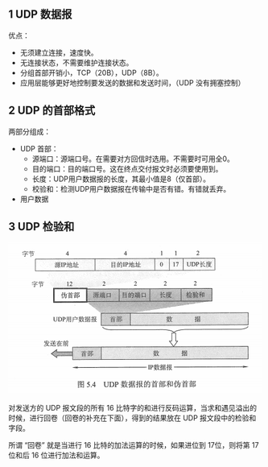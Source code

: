 ## 1 UDP 数据报

优点：

* 无须建立连接，速度快。
* 无连接状态，不需要维护连接状态。
* 分组首部开销小，TCP（20B），UDP（8B）。
* 应用层能够更好地控制要发送的数据和发送时间，（UDP 没有拥塞控制）

## 2 UDP 的首部格式

两部分组成：

* UDP 首部：
  - 源端口：源端口号。在需要对方回信时选用。不需要时可用全0。
  - 目的端口：目的端口号。这在终点交付报文时必须要使用到。
  - 长度：UDP用户数据报的长度，其最小值是8（仅首部）。
  - 校验和：检测UDP用户数据报在传输中是否有错。有错就丢弃。
* 用户数据



## 3 UDP 检验和

![](../../asset/udp.png)

对发送方的 UDP 报文段的所有 16 比特字的和进行反码运算，当求和遇见溢出的时候，进行回卷（回卷的补充在下面），得到的结果放在 UDP 报文段中的检验和字段。

所谓 “回卷” 就是当进行 16 比特的加法运算的时候，如果进位到 17位，则将第 17 位和后 16 位进行加法和运算。